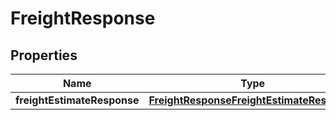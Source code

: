 

# FreightResponse


## Properties

| Name | Type | Description | Notes |
|------------ | ------------- | ------------- | -------------|
|**freightEstimateResponse** | [**FreightResponseFreightEstimateResponse**](FreightResponseFreightEstimateResponse.md) |  |  [optional] |



